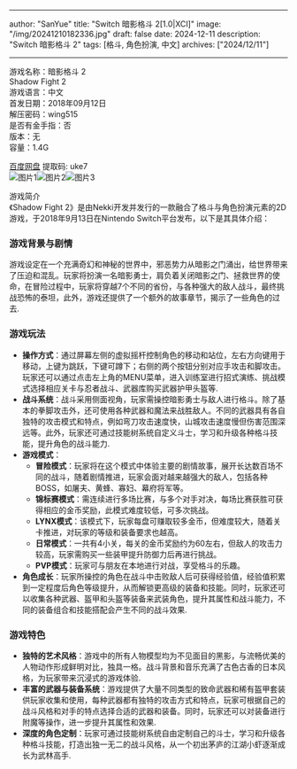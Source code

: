 
---
author: "SanYue"
title: "Switch 暗影格斗 2[1.0|XCI]"
image: "/img/20241210182336.jpg"
draft: false
date: 2024-12-11
description: "Switch 暗影格斗 2"
tags: [格斗, 角色扮演, 中文]
archives: ["2024/12/11"]

---

游戏名称：暗影格斗 2   
Shadow Fight 2    
游戏语言：中文  
首发日期：2018年09月12日  
解压密码：wing515  
是否有金手指：否  
版本：无   
容量：1.4G

[百度网盘](https://pan.baidu.com/s/1BBQd373aDHOxvKnhwQrL1A) 提取码: uke7  
![图片1](/img/riedm3.jpg)![图片2](/img/urqvq3.jpg)![图片3](/img/adlssih.jpg)  

游戏简介  
《Shadow Fight 2》是由Nekki开发并发行的一款融合了格斗与角色扮演元素的2D游戏，于2018年9月13日在Nintendo Switch平台发布，以下是其具体介绍：

### 游戏背景与剧情
游戏设定在一个充满奇幻和神秘的世界中，邪恶势力从暗影之门涌出，给世界带来了压迫和混乱。玩家将扮演一名暗影勇士，肩负着关闭暗影之门、拯救世界的使命，在冒险过程中，玩家将穿越7个不同的省份，与各种强大的敌人战斗，最终挑战恐怖的泰坦，此外，游戏还提供了一个额外的故事章节，揭示了一些角色的过去.

### 游戏玩法
- **操作方式**：通过屏幕左侧的虚拟摇杆控制角色的移动和站位，左右方向键用于移动，上键为跳跃，下键可蹲下；右侧的两个按钮分别对应手攻击和脚攻击。玩家还可以通过点击左上角的MENU菜单，进入训练室进行招式演练、挑战模式选择相应关卡与忍者战斗、武器库购买武器护甲头盔等.
- **战斗系统**：战斗采用侧面视角，玩家需操控暗影勇士与敌人进行格斗。除了基本的拳脚攻击外，还可使用各种武器和魔法来战胜敌人。不同的武器具有各自独特的攻击模式和特点，例如弯刀攻击速度快，山城攻击速度慢但伤害范围深远等。此外，玩家还可通过技能树系统自定义斗士，学习和升级各种格斗技能，提升角色的战斗能力.
- **游戏模式**：
    - **冒险模式**：玩家将在这个模式中体验主要的剧情故事，展开长达数百场不同的战斗，随着剧情推进，玩家会面对越来越强大的敌人，包括各种BOSS，如屠夫、黄蜂、寡妇、幕府将军等。
    - **锦标赛模式**：需连续进行多场比赛，与多个对手对决，每场比赛获胜可获得相应的金币奖励，此模式难度较低，可多次挑战。
    - **LYNX模式**：该模式下，玩家每盘可赚取较多金币，但难度较大，随着关卡推进，对玩家的等级和装备要求也越高。
    - **日常模式**：一共有4小关，每关的金币奖励约为60左右，但敌人的攻击力较高，玩家需购买一些装甲提升防御力后再进行挑战。
    - **PVP模式**：玩家可与朋友在本地进行对战，享受格斗的乐趣。
- **角色成长**：玩家所操控的角色在战斗中击败敌人后可获得经验值，经验值积累到一定程度后角色等级提升，从而解锁更高级的装备和技能。同时，玩家还可以收集各种武器、盔甲和头盔等装备来武装角色，提升其属性和战斗能力，不同的装备组合和技能搭配会产生不同的战斗效果.

### 游戏特色
- **独特的艺术风格**：游戏中的所有人物模型均为不见面目的黑影，与流畅优美的人物动作形成鲜明对比，独具一格。战斗背景和音乐充满了古色古香的日本风格，为玩家带来沉浸式的游戏体验.
- **丰富的武器与装备系统**：游戏提供了大量不同类型的致命武器和稀有盔甲套装供玩家收集和使用，每种武器都有独特的攻击方式和特点，玩家可根据自己的战斗风格和对手的特点选择合适的武器和装备。同时，玩家还可以对装备进行附魔等操作，进一步提升其属性和效果.
- **深度的角色定制**：玩家可通过技能树系统自由定制自己的斗士，学习和升级各种格斗技能，打造出独一无二的战斗风格，从一个初出茅庐的江湖小虾逐渐成长为武林高手.
